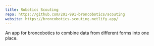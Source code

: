 ```yaml
---
title: Robotics Scouting
repo: https://github.com/201-991-broncobotics/scouting
website: https://broncobotics-scouting.netlify.app/
---
```


An app for broncobotics to combine data from different forms into one place.
